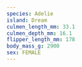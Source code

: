 ```yaml
---
species: Adelie
island: Dream
culmen_length_mm: 33.1
culmen_depth_mm: 16.1
flipper_length_mm: 178
body_mass_g: 2900
sex: FEMALE
---
```

